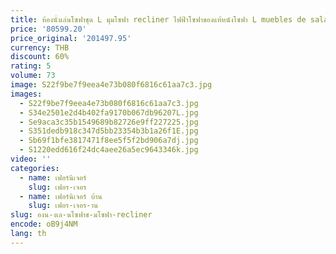 ```yaml
---
title: ห้องนั่งเล่นโซฟาชุด L มุมโซฟา recliner ไฟฟ้าโซฟาของแท้หนังโซฟา L muebles de sala moveis para casa
price: '80599.20'
price_original: '201497.95'
currency: THB
discount: 60%
rating: 5
volume: 73
image: S22f9be7f9eea4e73b080f6816c61aa7c3.jpg
images:
  - S22f9be7f9eea4e73b080f6816c61aa7c3.jpg
  - S34e2501e2d4b402fa9170b067db96207L.jpg
  - Se9aca3c35b1549689b82726e9ff227225.jpg
  - S351dedb918c347d5bb23354b3b1a26f1E.jpg
  - Sb69f1bfe3817471f8ee5f5f2bd906a7dj.jpg
  - S1220edd616f24dc4aee26a5ec9643346k.jpg
video: ''
categories:
  - name: เฟอร์นิเจอร์
    slug: เฟอร-เจอร
  - name: เฟอร์นิเจอร์ บ้าน
    slug: เฟอร-เจอร-าน
slug: องน-งเล-นโซฟาช-มโซฟา-recliner
encode: oB9j4NM
lang: th
---
```

  